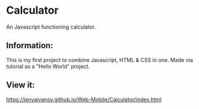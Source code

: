 # Calculator
An Javascript functioning calculator.

## Information:
This is my first project to combine Javascript, HTML & CSS in one. Made via tutorial as a "Hello World" project.

## View it:
https://jenyaivanov.github.io/Web-Mobile/Calculator/index.html
